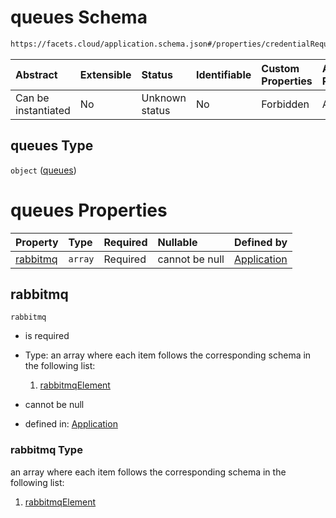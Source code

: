 # queues Schema

```txt
https://facets.cloud/application.schema.json#/properties/credentialRequests/properties/queues
```



| Abstract            | Extensible | Status         | Identifiable | Custom Properties | Additional Properties | Access Restrictions | Defined In                                                                                     |
| :------------------ | :--------- | :------------- | :----------- | :---------------- | :-------------------- | :------------------ | :--------------------------------------------------------------------------------------------- |
| Can be instantiated | No         | Unknown status | No           | Forbidden         | Allowed               | none                | [application.schema.json*](../../../assets/out/application.schema.json "open original schema") |

## queues Type

`object` ([queues](application-properties-credentialrequests-properties-queues.md))

# queues Properties

| Property              | Type    | Required | Nullable       | Defined by                                                                                                                                                                                                            |
| :-------------------- | :------ | :------- | :------------- | :-------------------------------------------------------------------------------------------------------------------------------------------------------------------------------------------------------------------- |
| [rabbitmq](#rabbitmq) | `array` | Required | cannot be null | [Application](application-properties-credentialrequests-properties-queues-properties-rabbitmq.md "https://facets.cloud/application.schema.json#/properties/credentialRequests/properties/queues/properties/rabbitmq") |

## rabbitmq



`rabbitmq`

*   is required

*   Type: an array where each item follows the corresponding schema in the following list:

    1.  [rabbitmqElement](application-properties-credentialrequests-properties-queues-properties-rabbitmq-items-rabbitmqelement.md "check type definition")

*   cannot be null

*   defined in: [Application](application-properties-credentialrequests-properties-queues-properties-rabbitmq.md "https://facets.cloud/application.schema.json#/properties/credentialRequests/properties/queues/properties/rabbitmq")

### rabbitmq Type

an array where each item follows the corresponding schema in the following list:

1.  [rabbitmqElement](application-properties-credentialrequests-properties-queues-properties-rabbitmq-items-rabbitmqelement.md "check type definition")
